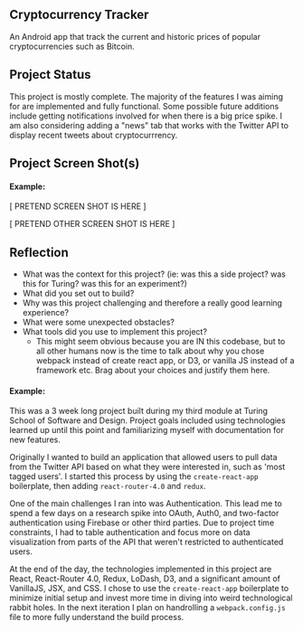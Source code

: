 ## Cryptocurrency Tracker

An Android app that track the current and historic prices of popular cryptocurrencies such as Bitcoin. 

## Project Status

This project is mostly complete. The majority of the features I was aiming for are implemented and fully functional. Some possible future additions include getting notifications involved for when there is a big price spike. I am also considering adding a "news" tab that works with the Twitter API to display recent tweets about cryptocurrrency.

## Project Screen Shot(s)

#### Example:   

[ PRETEND SCREEN SHOT IS HERE ]

[ PRETEND OTHER SCREEN SHOT IS HERE ]

## Reflection

  - What was the context for this project? (ie: was this a side project? was this for Turing? was this for an experiment?)
  - What did you set out to build?
  - Why was this project challenging and therefore a really good learning experience?
  - What were some unexpected obstacles?
  - What tools did you use to implement this project?
      - This might seem obvious because you are IN this codebase, but to all other humans now is the time to talk about why you chose webpack instead of create react app, or D3, or vanilla JS instead of a framework etc. Brag about your choices and justify them here.  

#### Example:  

This was a 3 week long project built during my third module at Turing School of Software and Design. Project goals included using technologies learned up until this point and familiarizing myself with documentation for new features.  

Originally I wanted to build an application that allowed users to pull data from the Twitter API based on what they were interested in, such as 'most tagged users'. I started this process by using the `create-react-app` boilerplate, then adding `react-router-4.0` and `redux`.  

One of the main challenges I ran into was Authentication. This lead me to spend a few days on a research spike into OAuth, Auth0, and two-factor authentication using Firebase or other third parties. Due to project time constraints, I had to table authentication and focus more on data visualization from parts of the API that weren't restricted to authenticated users.

At the end of the day, the technologies implemented in this project are React, React-Router 4.0, Redux, LoDash, D3, and a significant amount of VanillaJS, JSX, and CSS. I chose to use the `create-react-app` boilerplate to minimize initial setup and invest more time in diving into weird technological rabbit holes. In the next iteration I plan on handrolling a `webpack.config.js` file to more fully understand the build process.
